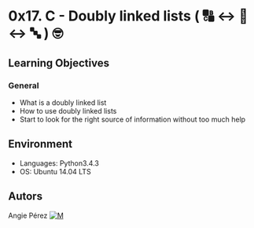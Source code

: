 # 0x17. C - Doubly linked lists ( :capital_abcd: :left_right_arrow: :abcd: :left_right_arrow: :abc: ) :nerd_face: #
## Learning Objectives ##
### General ###
* What is a doubly linked list
* How to use doubly linked lists
* Start to look for the right source of information without too much help
## Environment ##
* Languages: Python3.4.3
* OS: Ubuntu 14.04 LTS
## Autors ##
 Angie Pérez [![M](https://upload.wikimedia.org/wikipedia/fr/thumb/c/c8/Twitter_Bird.svg/30px-Twitter_Bird.svg.png)](https://twitter.com/xiommyperez)
